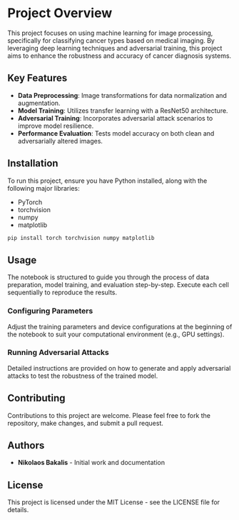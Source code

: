 
# Project Overview

This project focuses on using machine learning for image processing, specifically for classifying cancer types based on medical imaging. By leveraging deep learning techniques and adversarial training, this project aims to enhance the robustness and accuracy of cancer diagnosis systems.

## Key Features

- **Data Preprocessing**: Image transformations for data normalization and augmentation.
- **Model Training**: Utilizes transfer learning with a ResNet50 architecture.
- **Adversarial Training**: Incorporates adversarial attack scenarios to improve model resilience.
- **Performance Evaluation**: Tests model accuracy on both clean and adversarially altered images.

## Installation

To run this project, ensure you have Python installed, along with the following major libraries:
- PyTorch
- torchvision
- numpy
- matplotlib

```bash
pip install torch torchvision numpy matplotlib
```

## Usage

The notebook is structured to guide you through the process of data preparation, model training, and evaluation step-by-step. Execute each cell sequentially to reproduce the results.

### Configuring Parameters

Adjust the training parameters and device configurations at the beginning of the notebook to suit your computational environment (e.g., GPU settings).

### Running Adversarial Attacks

Detailed instructions are provided on how to generate and apply adversarial attacks to test the robustness of the trained model.

## Contributing

Contributions to this project are welcome. Please feel free to fork the repository, make changes, and submit a pull request.

## Authors

- **Nikolaos Bakalis** - Initial work and documentation

## License

This project is licensed under the MIT License - see the LICENSE file for details.
